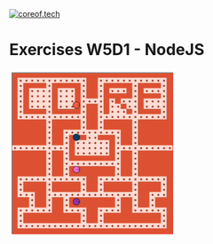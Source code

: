 <a href="https://www.coreof.tech/" target="_blank">
  <img src="https://api.brandy.run/core/logo" width="100" title="coreof.tech" alt="coreof.tech">
</a>

# Exercises W5D1 - NodeJS

<img src="./img/pacmanCORE.gif" alt="map" width="300"/>
